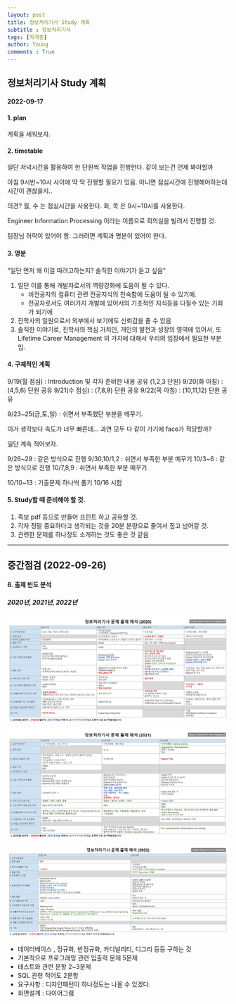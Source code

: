 ```yaml
---
layout: post
title: 정보처리기사 Study 계획
subtitle : 정보처리기사
tags: [자격증]
author: Young
comments : True
---
```


## 정보처리기사 Study 계획

#### 2022-09-17 


#### 1. plan

계획을 세워보자.

#### 2. timetable

일단 저녁시간을 활용하여 한 단원씩 작업을 진행한다.
같이 보는건 언제 봐야할까

아침 9시반~10시 사이에 딱 딱 진행할 필요가 있음.
아니면 점심시간에 진행해야하는데 시간이 괜찮을지..

의견?
월, 수 는 점심시간을 사용한다.
화, 목 은 9시~10시를 사용한다.

Engineer Information Processing 이라는 이름으로
회의실을 빌려서 진행할 것.

팀장님 허락이 있어야 함.
그러려면 계획과 명분이 있어야 한다.

#### 3. 명분

"일단 먼저 왜 이걸 따려고하는지? 솔직한 이야기가 듣고 싶음"

1. 일단 이를 통해 개발자로서의 역량강화에 도움이 될 수 있다.
    - 비전공자의 컴퓨터 관련 전공지식의 친숙함에 도움이 될 수 있기에.
    - 전공자로서도 여러가지 개발에 있어서의 기초적인 지식등을 다질수 있는 기회가 되기에
2. 진학사의 일원으로서 외부에서 보기에도 신뢰감을 줄 수 있음
3. 솔직한 이야기로, 진학사의 핵심 가치인, 개인의 발전과 성장의 영역에 있어서, 또 Lifetime Career Management 의 가치에 대해서 우리의 입장에서 필요한 부분임.

#### 4. 구체적인 계획

9/19(월 점심) : Introduction 및 각자 준비한 내용 공유 (1,2,3 단원)
9/20(화 아침) : (4,5,6) 단원 공유
9/21(수 점심) : (7,8,9) 단원 공유
9/22(목 아침) : (10,11,12) 단원 공유

9/23~25(금,토,일) : 쉬면서 부족했던 부분을 메꾸기.

이거 생각보다 속도가 너무 빠른데... 
과연 모두 다 같이 가기에 face가 적당할까?

일단 계속 적어보자.

9/26~29 : 같은 방식으로 진행
9/30,10/1,2 : 쉬면서 부족한 부분 메꾸기
10/3~6 : 같은 방식으로 진행
10/7,8,9 : 쉬면서 부족한 부분 메꾸기

10/10~13 : 기출문제 하나씩 풀기
10/16 시험 


#### 5. Study할 때 준비해야 할 것.

1. 족보 pdf 등으로 만들어 프린트 하고 공유할 것.
2. 각자 정말 중요하다고 생각되는 것을 20분 분량으로 줄여서 짚고 넘어갈 것.
3. 관련한 문제를 하나정도 소개하는 것도 좋은 것 같음

------------------------------

## 중간점검 (2022-09-26)

#### 6. 출제 빈도 분석

##### 2020년, 2021년, 2022년

![출제빈도2020](/assets/img/2020%20%EC%B6%9C%EC%A0%9C%EA%B2%BD%ED%96%A5%EB%B6%84%EC%84%9D.jpg)

![2021](/assets/img/2021%20%EC%B6%9C%EC%A0%9C%EA%B2%BD%ED%96%A5%EB%B6%84%EC%84%9D.jpg)

![2022](/assets/img/2022%20%EC%B6%9C%EC%A0%9C%EA%B2%BD%ED%96%A5%EB%B6%84%EC%84%9D.png)

- 데이터베이스 , 정규화, 반정규화, 카디널리티, 디그리 등등 구하는 것
- 기본적으로 프로그래밍 관련 입출력 문제 5문제
- 테스트와 관련 문항 2~3문제
- SQL 관련 적어도 2문항
- 요구사항 : 디자인패턴이 하나정도는 나올 수 있겠다.
- 화면설계 : 다이어그램 